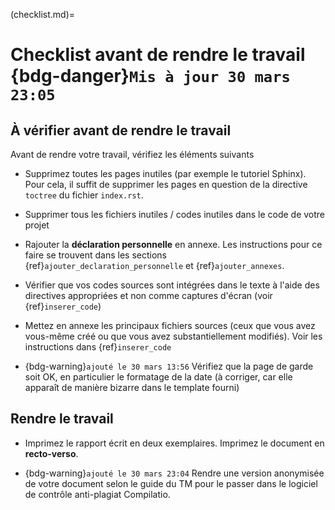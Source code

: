 (checklist.md)=

# Checklist avant de rendre le travail {bdg-danger}`Mis à jour 30 mars 23:05`

## À vérifier avant de rendre le travail

Avant de rendre votre travail, vérifiez les éléments suivants

- Supprimez toutes les pages inutiles (par exemple le tutoriel Sphinx). Pour
  cela, il suffit de supprimer les pages en question de la directive `toctree` du fichier `index.rst`.

- Supprimer tous les fichiers inutiles / codes inutiles dans le code de votre
  projet

- Rajouter la **déclaration personnelle** en annexe. Les instructions pour ce
  faire se trouvent dans les sections {ref}`ajouter_declaration_personnelle` et
  {ref}`ajouter_annexes`.

- Vérifier que vos codes sources sont intégrées dans le texte à l'aide des
  directives appropriées et non comme captures d'écran (voir
  {ref}`inserer_code`)

- Mettez en annexe les principaux fichiers sources (ceux que vous avez vous-même
  créé ou que vous avez substantiellement modifiés). Voir les instructions dans
  {ref}`inserer_code`

- {bdg-warning}`ajouté le 30 mars 13:56` Vérifiez que la page de garde soit OK,
  en particulier le formatage de la date (à corriger, car elle apparaît de
  manière bizarre dans le template fourni)

## Rendre le travail

- Imprimez le rapport écrit en deux exemplaires. Imprimez le document en
  **recto-verso**.

- {bdg-warning}`ajouté le 30 mars 23:04` Rendre une version anonymisée de votre
  document selon le guide du TM pour le passer dans le logiciel de contrôle
  anti-plagiat Compilatio.